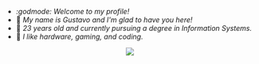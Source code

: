 - *:godmode: Welcome to my profile!*
- :ninja:	*My name is Gustavo and I'm glad to have you here!*
- :adult:	*23 years old and currently pursuing a degree in Information Systems.*
- :space_invader:	*I like hardware, gaming, and coding.*

<p align="center">
  <a href="https://skillicons.dev">
    <img src="https://skillicons.dev/icons?i=html,css,cs,py,mysql&theme=light" />
  </a>
</p>
